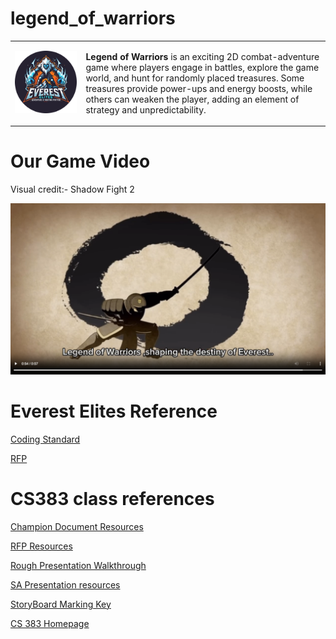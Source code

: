 # legend_of_warriors

<table>
  <tr>
    <td><img src="./docs_folder/team_lead05/logos/Logo.png" alt="Legend of Warriors Logo" width="700"></td>
    <td>
      <p>
        <strong>Legend of Warriors</strong> is an exciting 2D combat-adventure game where players 
        engage in battles, explore the game world, and hunt for randomly placed treasures. 
        Some treasures provide power-ups and energy boosts, while others can weaken the player, 
        adding an element of strategy and unpredictability.
      </p>
    </td>
  </tr>
</table>

# Our Game Video
Visual credit:- Shadow Fight 2

<div align="center">
  <a href="docs_folder/CS383_game_video.mp4">
    <img src="docs_folder/game_video_thumbnail.png" alt="Watch the Video" width="600">
  </a>
</div>


# Everest Elites Reference
[Coding Standard](https://leotgo.github.io/unity-coding-standards/#code-formatting)

[RFP](/docs_folder/Final_RFP_EverestElites.pdf)



# CS383 class references
[Champion Document Resources](https://webpages.uidaho.edu/drbc/cs383/assignments/Champion.html)

[RFP Resources](https://webpages.uidaho.edu/drbc/cs383/assignments/RFP.html)

[Rough Presentation Walkthrough](https://webpages.uidaho.edu/drbc/cs383/assignments/04b_PresentationStoreyboard.pdf)

[SA Presentation resources](https://webpages.uidaho.edu/drbc/cs383/assignments/04b_PresentationMarkingKey.pdf)

[StoryBoard Marking Key](https://webpages.uidaho.edu/drbc/cs383/assignments/04b_StoryboardMarkingKey.pdf)

[CS 383 Homepage](https://webpages.uidaho.edu/drbc/cs383/index.html)
